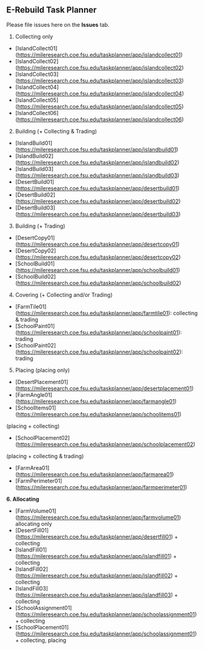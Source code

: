 ## E-Rebuild Task Planner

Please file issues here on the **Issues** tab.

1. Collecting only
- [IslandCollect01] (https://mileresearch.coe.fsu.edu/taskplanner/app/islandcollect01)
- [IslandCollect02] (https://mileresearch.coe.fsu.edu/taskplanner/app/islandcollect02)
- [IslandCollect03] (https://mileresearch.coe.fsu.edu/taskplanner/app/islandcollect03)
- [IslandCollect04] (https://mileresearch.coe.fsu.edu/taskplanner/app/islandcollect04)
- [IslandCollect05] (https://mileresearch.coe.fsu.edu/taskplanner/app/islandcollect05)
- [IslandCollect06] (https://mileresearch.coe.fsu.edu/taskplanner/app/islandcollect06)

2. Building (+ Collecting & Trading)
- [IslandBuild01] (https://mileresearch.coe.fsu.edu/taskplanner/app/islandbuild01)
- [IslandBuild02] (https://mileresearch.coe.fsu.edu/taskplanner/app/islandbuild02)
- [IslandBuild03] (https://mileresearch.coe.fsu.edu/taskplanner/app/islandbuild03)
- [DesertBuild01] (https://mileresearch.coe.fsu.edu/taskplanner/app/desertbuild01)
- [DesertBuild02] (https://mileresearch.coe.fsu.edu/taskplanner/app/desertbuild02)
- [DesertBuild03] (https://mileresearch.coe.fsu.edu/taskplanner/app/desertbuild03)

3. Building (+ Trading)
- [DesertCopy01] (https://mileresearch.coe.fsu.edu/taskplanner/app/desertcopy01)
- [DesertCopy02] (https://mileresearch.coe.fsu.edu/taskplanner/app/desertcopy02)
- [SchoolBuild01] (https://mileresearch.coe.fsu.edu/taskplanner/app/schoolbuild01)
- [SchoolBuild02] (https://mileresearch.coe.fsu.edu/taskplanner/app/schoolbuild02)

4. Covering (+ Collecting and/or Trading)
- [FarmTile01] (https://mileresearch.coe.fsu.edu/taskplanner/app/farmtile01): collecting & trading
- [SchoolPaint01] (https://mileresearch.coe.fsu.edu/taskplanner/app/schoolpaint01): trading
- [SchoolPaint02] (https://mileresearch.coe.fsu.edu/taskplanner/app/schoolpaint02): trading

5. Placing
(placing only)
- [DesertPlacement01] (https://mileresearch.coe.fsu.edu/taskplanner/app/desertplacement01)
- [FarmAngle01] (https://mileresearch.coe.fsu.edu/taskplanner/app/farmangle01)
- [SchoolItems01] (https://mileresearch.coe.fsu.edu/taskplanner/app/schoolitems01)

(placing + collecting)
- [SchoolPlacement02] (https://mileresearch.coe.fsu.edu/taskplanner/app/schoolplacement02)

(placing + collecting & trading)
- [FarmArea01] (https://mileresearch.coe.fsu.edu/taskplanner/app/farmarea01)
- [FarmPerimeter01] (https://mileresearch.coe.fsu.edu/taskplanner/app/farmperimeter01)

**6. Allocating**
- [FarmVolume01] (https://mileresearch.coe.fsu.edu/taskplanner/app/farmvolume01) allocating only
- [DesertFill01] (https://mileresearch.coe.fsu.edu/taskplanner/app/desertfill01) + collecting
- [IslandFill01] (https://mileresearch.coe.fsu.edu/taskplanner/app/islandfill01) + collecting
- [IslandFill02] (https://mileresearch.coe.fsu.edu/taskplanner/app/islandfill02) + collecting
- [IslandFill03] (https://mileresearch.coe.fsu.edu/taskplanner/app/islandfill03) + collecting
- [SchoolAssignment01] (https://mileresearch.coe.fsu.edu/taskplanner/app/schoolassignment01) + collecting
- [SchoolPlacement01] (https://mileresearch.coe.fsu.edu/taskplanner/app/schoolassignment01) + collecting, placing

